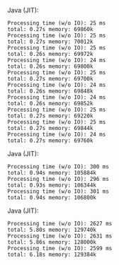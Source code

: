 
Java (JIT):

	Processing time (w/o IO): 25 ms
	total: 0.27s memory: 69860k
	Processing time (w/o IO): 25 ms
	total: 0.27s memory: 70012k
	Processing time (w/o IO): 25 ms
	total: 0.26s memory: 69972k
	Processing time (w/o IO): 24 ms
	total: 0.26s memory: 69800k
	Processing time (w/o IO): 25 ms
	total: 0.27s memory: 69700k
	Processing time (w/o IO): 24 ms
	total: 0.26s memory: 69848k
	Processing time (w/o IO): 24 ms
	total: 0.26s memory: 69852k
	Processing time (w/o IO): 25 ms
	total: 0.27s memory: 69220k
	Processing time (w/o IO): 25 ms
	total: 0.27s memory: 69844k
	Processing time (w/o IO): 24 ms
	total: 0.27s memory: 69760k

Java (JIT):

	Processing time (w/o IO): 300 ms
	total: 0.94s memory: 105884k
	Processing time (w/o IO): 296 ms
	total: 0.93s memory: 106344k
	Processing time (w/o IO): 301 ms
	total: 0.94s memory: 106800k

Java (JIT):

	Processing time (w/o IO): 2627 ms
	total: 5.80s memory: 129740k
	Processing time (w/o IO): 2631 ms
	total: 5.86s memory: 128000k
	Processing time (w/o IO): 2599 ms
	total: 6.18s memory: 129384k
